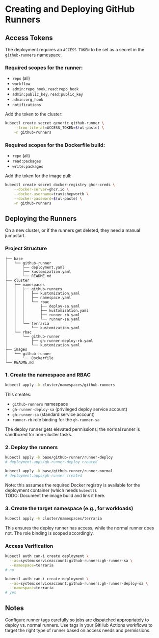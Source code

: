 # Creating and Deploying GitHub Runners

## Access Tokens

The deployment requires an `ACCESS_TOKEN` to be set as a secret in the `github-runners` namespace.

### Required scopes for the runner:

- `repo` (all)
- `workflow`
- `admin:repo_hook`, `read:repo_hook`
- `admin:public_key`, `read:public_key`
- `admin:org_hook`
- `notifications`

Add the token to the cluster:

```bash
kubectl create secret generic github-runner \
    --from-literal=ACCESS_TOKEN=$(wl-paste) \
    -n github-runners
```

### Required scopes for the Dockerfile build:

- `repo` (all)
- `read:packages`
- `write:packages`

Add the token for the image pull:

```bash
kubectl create secret docker-registry ghcr-creds \
    --docker-server=ghcr.io \
    --docker-username=travishepworth \
    --docker-password=$(wl-paste) \
    -n github-runners
```

## Deploying the Runners

On a new cluster, or if the runners get deleted, they need a manual jumpstart.

### Project Structure

```
├── base
│   └── github-runner
│       ├── deployment.yaml
│       ├── kustomization.yaml
│       └── README.md
├── cluster
│   ├── namespaces
│   │   ├── github-runners
│   │   │   ├── kustomization.yaml
│   │   │   ├── namespace.yaml
│   │   │   └── rbac
│   │   │       ├── deploy-sa.yaml
│   │   │       ├── kustomization.yaml
│   │   │       ├── runner-rb.yaml
│   │   │       └── runner-sa.yaml
│   │   └── terraria
│   │       └── kustomization.yaml
│   └── rbac
│       └── github-runner
│           ├── gh-runner-deploy-rb.yaml
│           └── kustomization.yaml
├── images
│   └── github-runner
│       └── Dockerfile
└── README.md
```

### 1. Create the namespace and RBAC

```bash
kubectl apply -k cluster/namespaces/github-runners
```

This creates:

- `github-runners` namespace
- `gh-runner-deploy-sa` (privileged deploy service account)
- `gh-runner-sa` (standard service account)
- `runner-rb` role binding for the `gh-runner-sa`

The deploy runner gets elevated permissions; the normal runner is sandboxed for non-cluster tasks.

### 2. Deploy the runners

```bash
kubectl apply -k base/github-runner/runner-deploy
# deployment.apps/gh-runner-deploy created

kubectl apply -k base/github-runner/runner-normal
# deployment.apps/gh-runner created
```

Note: this assumes the required Docker registry is available for the deployment container (which needs `kubectl`).  
TODO: Document the image build and link it here.

### 3. Create the target namespace (e.g., for workloads)

```bash
kubectl apply -k cluster/namespaces/terraria
```

This ensures the deploy runner has access, while the normal runner does not. The role binding is scoped accordingly.

### Access Verification

```bash
kubectl auth can-i create deployment \
  --as=system:serviceaccount:github-runners:gh-runner-sa \
  --namespace=terraria
# no

kubectl auth can-i create deployment \
  --as=system:serviceaccount:github-runners:gh-runner-deploy-sa \
  --namespace=terraria
# yes
```

## Notes

Configure runner tags carefully so jobs are dispatched appropriately to deploy vs. normal runners. Use tags in your GitHub Actions workflows to target the right type of runner based on access needs and permissions.
